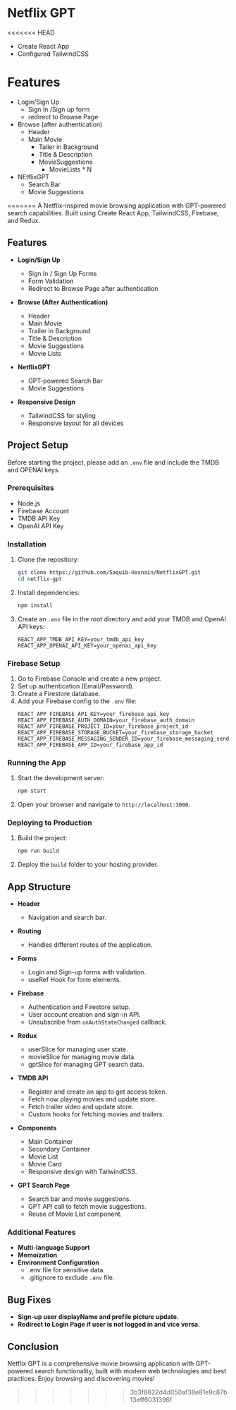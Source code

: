 # Netflix GPT

<<<<<<< HEAD

- Create React App
- Configured TailwindCSS



# Features
- Login/Sign Up
    - Sign In /Sign up form
    - redirect to Browse Page
- Browse (after authentication)
    - Header
    - Main Movie
        - Tailer in Background
        - Title & Description
        - MovieSuggestions
            - MovieLists * N
- NEtflixGPT
    - Search Bar
    - Movie Suggestions
            
=======
A Netflix-inspired movie browsing application with GPT-powered search capabilities. Built using Create React App, TailwindCSS, Firebase, and Redux.

## Features

- **Login/Sign Up**
  - Sign In / Sign Up Forms
  - Form Validation
  - Redirect to Browse Page after authentication

- **Browse (After Authentication)**
  - Header
  - Main Movie
  - Trailer in Background
  - Title & Description
  - Movie Suggestions
  - Movie Lists

- **NetflixGPT**
  - GPT-powered Search Bar
  - Movie Suggestions

- **Responsive Design**
  - TailwindCSS for styling
  - Responsive layout for all devices

## Project Setup

Before starting the project, please add an `.env` file and include the TMDB and OPENAI keys.

### Prerequisites

- Node.js
- Firebase Account
- TMDB API Key
- OpenAI API Key

### Installation

1. Clone the repository:
   ```sh
   git clone https://github.com/Saquib-Hasnain/NetflixGPT.git
   cd netflix-gpt
   ```

2. Install dependencies:
   ```sh
   npm install
   ```

3. Create an `.env` file in the root directory and add your TMDB and OpenAI API keys:
   ```env
   REACT_APP_TMDB_API_KEY=your_tmdb_api_key
   REACT_APP_OPENAI_API_KEY=your_openai_api_key
   ```

### Firebase Setup

1. Go to Firebase Console and create a new project.
2. Set up authentication (Email/Password).
3. Create a Firestore database.
4. Add your Firebase config to the `.env` file:
   ```env
   REACT_APP_FIREBASE_API_KEY=your_firebase_api_key
   REACT_APP_FIREBASE_AUTH_DOMAIN=your_firebase_auth_domain
   REACT_APP_FIREBASE_PROJECT_ID=your_firebase_project_id
   REACT_APP_FIREBASE_STORAGE_BUCKET=your_firebase_storage_bucket
   REACT_APP_FIREBASE_MESSAGING_SENDER_ID=your_firebase_messaging_sender_id
   REACT_APP_FIREBASE_APP_ID=your_firebase_app_id
   ```

### Running the App

1. Start the development server:
   ```sh
   npm start
   ```

2. Open your browser and navigate to `http://localhost:3000`.

### Deploying to Production

1. Build the project:
   ```sh
   npm run build
   ```

2. Deploy the `build` folder to your hosting provider.

## App Structure

- **Header**
  - Navigation and search bar.

- **Routing**
  - Handles different routes of the application.

- **Forms**
  - Login and Sign-up forms with validation.
  - useRef Hook for form elements.

- **Firebase**
  - Authentication and Firestore setup.
  - User account creation and sign-in API.
  - Unsubscribe from `onAuthStateChanged` callback.

- **Redux**
  - userSlice for managing user state.
  - movieSlice for managing movie data.
  - gptSlice for managing GPT search data.

- **TMDB API**
  - Register and create an app to get access token.
  - Fetch now playing movies and update store.
  - Fetch trailer video and update store.
  - Custom hooks for fetching movies and trailers.

- **Components**
  - Main Container
  - Secondary Container
  - Movie List
  - Movie Card
  - Responsive design with TailwindCSS.

- **GPT Search Page**
  - Search bar and movie suggestions.
  - GPT API call to fetch movie suggestions.
  - Reuse of Movie List component.

### Additional Features

- **Multi-language Support**
- **Memoization**
- **Environment Configuration**
  - .env file for sensitive data.
  - .gitignore to exclude `.env` file.

## Bug Fixes

- **Sign-up user displayName and profile picture update.**
- **Redirect to Login Page if user is not logged in and vice versa.**

## Conclusion

Netflix GPT is a comprehensive movie browsing application with GPT-powered search functionality, built with modern web technologies and best practices. Enjoy browsing and discovering movies!
>>>>>>> 3b3f8622d4d050af38e81e9c87b13eff6031396f
